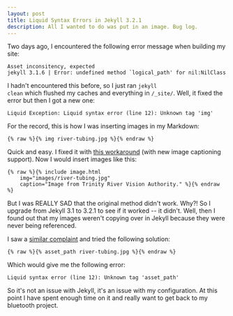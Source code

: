 ```yaml
---
layout: post
title: Liquid Syntax Errors in Jekyll 3.2.1
description: All I wanted to do was put in an image. Bug log.
---
```

Two days ago, I encountered the following error message when building my site:

```shell
Asset inconsitency, expected
jekyll 3.1.6 | Error: undefined method `logical_path' for nil:NilClass
```
I hadn't encountered this before, so I just ran <code>jekyll clean</code> which flushed my caches and everything in <code>/_site/</code>. Well, it fixed the error but then I got a new one:

```shell
Liquid Exception: Liquid syntax error (line 12): Unknown tag 'img' 
```

For the record, this is how I was inserting images in my Markdown:

```shell
{% raw %}{% img river-tubing.jpg %}{% endraw %}
```

Quick and easy. I fixed it with [this workaround](https://superdevresources.com/image-caption-jekyll/) (with new image captioning support). Now I would insert images like this:

```shell 
{% raw %}{% include image.html
	img="images/river-tubing.jpg"
	caption="Image from Trinity River Vision Authority." %}{% endraw %}
```

But I was REALLY SAD that the original method didn't work. Why?! So I upgrade from Jekyll 3.1 to 3.2.1 to see if it worked -- it didn't. Well, then I found out that my images weren't copying over in Jekyll because they were never being referenced. 

I saw a [similar complaint](http://stackoverflow.com/questions/17990087/why-images-folder-is-not-copied-when-generating-an-octopress-with-jekyll-assets) and tried the following solution:

```shell
{% raw %}{% asset_path river-tubing.jpg %}{% endraw %}
```

Which would give me the following error:

```shell
Liquid syntax error (line 12): Unknown tag 'asset_path'
```

So it's not an issue with Jekyll, it's an issue with my configuration. At this point I have spent enough time on it and really want to get back to my bluetooth project.

